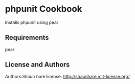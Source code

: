 phpunit Cookbook
================
Installs phpunit using pear


Requirements
------------
pear


License and Authors
-------------------
Authors:Shaun hare 
license:  http://shaunhare.mit-license.org/
